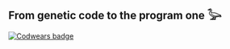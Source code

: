 ## From genetic code to the program one 𓅬

[![Codwears badge](https://www.codewars.com/users/dmitrenokdarya/badges/micro)](https://www.codewars.com/users/dmitrenokdarya)

<!--
**dmitrenokdarya/dmitrenokdarya** is a ✨ _special_ ✨ repository because its `README.md` (this file) appears on your GitHub profile.

Here are some ideas to get you started:

- 🔭 I’m currently working on ...
- 🌱 I’m currently learning ...
- 👯 I’m looking to collaborate on ...
- 🤔 I’m looking for help with ...
- 💬 Ask me about ...
- 📫 How to reach me: ...
- 😄 Pronouns: ...
- ⚡ Fun fact: ...
-->
